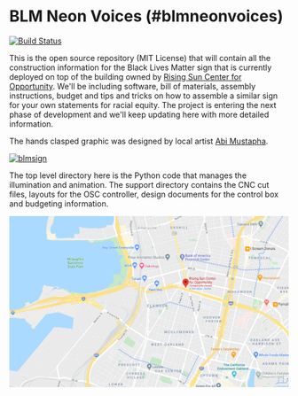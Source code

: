 BLM Neon Voices (#blmneonvoices)
=======================

[![Build Status](https://travis-ci.org/mbustosorg/blm-sign.svg?branch=master)](https://travis-ci.org/mbustosorg/blm-sign)

This is the open source repository (MIT License) that will contain all the construction information for the Black Lives Matter sign that is currently deployed on top of the building owned by [Rising Sun Center for Opportunity](https://risingsunopp.org/).  We'll be including software, bill of materials, assembly instructions, budget and tips and tricks on how to assemble a similar sign for your own statements for racial equity.  The project is entering the next phase of development and we'll keep updating here with more detailed information.

The hands clasped graphic was designed by local artist [Abi Mustapha](https://abimustapha.com).

[![blmsign](http://img.youtube.com/vi/QySEEyeX0T0/0.jpg)](https://www.youtube.com/watch?v=QySEEyeX0T0 "blmsign")

The top level directory here is the Python code that manages the illumination and animation.  The support directory contains the CNC cut files, layouts for the OSC controller, design documents for the control box and budgeting information.

![Location](support/images/rising_sun_location.png)